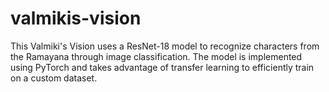 # valmikis-vision
This Valmiki's Vision uses a ResNet-18 model to recognize characters from the Ramayana through image classification. The model is implemented using PyTorch and takes advantage of transfer learning to efficiently train on a custom dataset.
